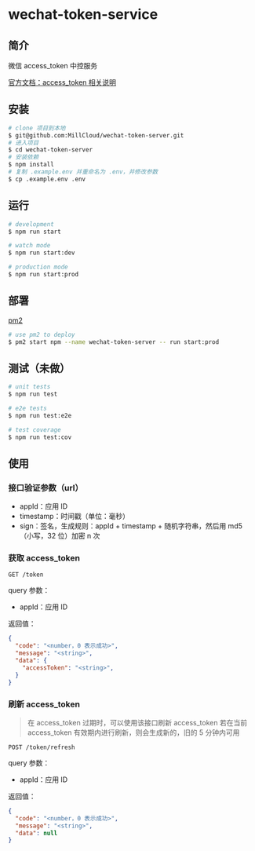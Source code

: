 # wechat-token-service

## 简介

微信 access_token 中控服务

[官方文档：access_token 相关说明](https://developers.weixin.qq.com/miniprogram/dev/api-backend/open-api/access-token/auth.getAccessToken.html)

## 安装

```bash
# clone 项目到本地
$ git@github.com:MillCloud/wechat-token-server.git
# 进入项目
$ cd wechat-token-server
# 安装依赖
$ npm install
# 复制 .example.env 并重命名为 .env，并修改参数
$ cp .example.env .env
```

## 运行

```bash
# development
$ npm run start

# watch mode
$ npm run start:dev

# production mode
$ npm run start:prod
```

## 部署

[pm2](https://pm2.keymetrics.io/)

```bash
# use pm2 to deploy
$ pm2 start npm --name wechat-token-server -- run start:prod
```

## 测试（未做）

```bash
# unit tests
$ npm run test

# e2e tests
$ npm run test:e2e

# test coverage
$ npm run test:cov
```

## 使用

### 接口验证参数（url）

- appId：应用 ID
- timestamp：时间戳（单位：毫秒）
- sign：签名，生成规则：appId + timestamp + 随机字符串，然后用 md5（小写，32 位）加密 n 次

### 获取 access_token

`GET /token`

query 参数：

- appId：应用 ID

返回值：

```json
{
  "code": "<number，0 表示成功>",
  "message": "<string>",
  "data": {
    "accessToken": "<string>",
  }
}
```

### 刷新 access_token

> 在 access_token 过期时，可以使用该接口刷新 access_token
> 若在当前 access_token 有效期内进行刷新，则会生成新的，旧的 5 分钟内可用

`POST /token/refresh`

query 参数：

- appId：应用 ID

返回值：

```json
{
  "code": "<number，0 表示成功>",
  "message": "<string>",
  "data": null
}
```
